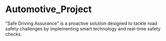 # Automotive_Project
"Safe Driving Assurance" is a proactive solution designed to tackle road safety challenges by implementing smart technology and real-time safety checks.
